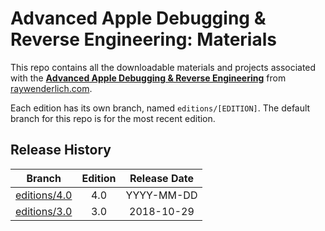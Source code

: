 # Advanced Apple Debugging & Reverse Engineering: Materials

This repo contains all the downloadable materials and projects associated with the **[Advanced Apple Debugging & Reverse Engineering](https://store.raywenderlich.com/products/advanced-apple-debugging-and-reverse-engineering)** from [raywenderlich.com](https://www.raywenderlich.com).

Each edition has its own branch, named `editions/[EDITION]`. The default branch for this repo is for the most recent edition.

## Release History

| Branch                                                                           | Edition | Release Date |
| -------------------------------------------------------------------------------- |:-------:|:------------:|
| [editions/4.0](https://github.com/raywenderlich/dbg-materials/tree/editions/4.0) | 4.0     | YYYY-MM-DD   |
| [editions/3.0](https://github.com/raywenderlich/dbg-materials/tree/editions/3.0) | 3.0     | 2018-10-29   |
